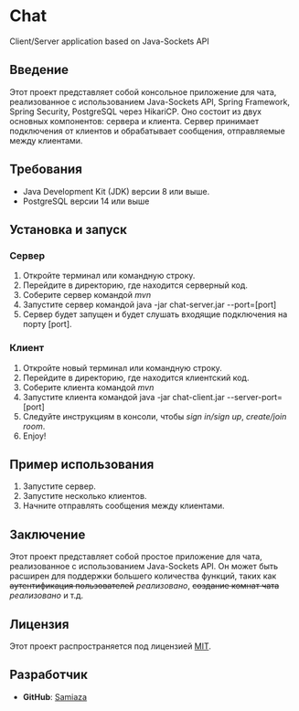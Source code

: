 # Chat
Client/Server application based on Java-Sockets API

## Введение

Этот проект представляет собой консольное приложение для чата, реализованное с использованием Java-Sockets API, Spring Framework, Spring Security, PostgreSQL через HikariCP.
Оно состоит из двух основных компонентов: сервера и клиента.
Сервер принимает подключения от клиентов и обрабатывает сообщения, отправляемые между клиентами.

## Требования

- Java Development Kit (JDK) версии  8 или выше.
- PostgreSQL версии 14 или выше

## Установка и запуск

### Сервер

1. Откройте терминал или командную строку.
2. Перейдите в директорию, где находится серверный код.
3. Соберите сервер командой *mvn*
4. Запустите сервер командой java -jar chat-server.jar --port=[port]
5. Сервер будет запущен и будет слушать входящие подключения на порту [port].

### Клиент

1. Откройте новый терминал или командную строку.
2. Перейдите в директорию, где находится клиентский код.
3. Соберите клиента командой *mvn*
4. Запустите клиента командой java -jar chat-client.jar --server-port=[port]
5. Следуйте инструкциям в консоли, чтобы *sign in/sign up*, *create/join room*.
6. Enjoy!

## Пример использования

1. Запустите сервер.
2. Запустите несколько клиентов.
3. Начните отправлять сообщения между клиентами.

## Заключение

Этот проект представляет собой простое приложение для чата, реализованное с использованием Java-Sockets API.
Он может быть расширен для поддержки большего количества функций, таких как ~~аутентификация пользователей~~ *реализовано*, ~~создание комнат чата~~ *реализовано* и т.д.

## Лицензия

Этот проект распространяется под лицензией [MIT](https://github.com/Samiaza/samiaza/blob/main/LICENSE).

## Разработчик

- **GitHub**: [Samiaza](https://github.com/Samiaza)
